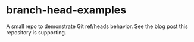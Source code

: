 branch-head-examples
====================

A small repo to demonstrate Git ref/heads behavior. See the [blog post](http://wallscorp.us/content/2012/09/08/git-cloning/) this repository is supporting.
